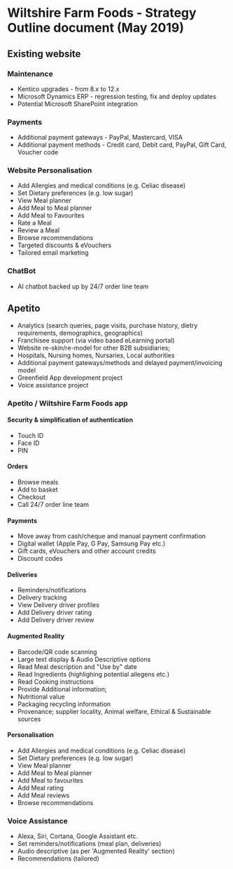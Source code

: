 # Wiltshire Farm Foods - Strategy Outline document (May 2019)

## Existing website

### Maintenance

* Kentico upgrades - from 8.x to 12.x
* Microsoft Dynamics ERP - regression testing, fix and deploy updates
* Potential Microsoft SharePoint integration

### Payments

* Additional payment gateways - PayPal, Mastercard, VISA
* Additional payment methods - Credit card, Debit card, PayPal, Gift Card, Voucher code

### Website Personalisation

* Add Allergies and medical conditions (e.g. Celiac disease)
* Set Dietary preferences (e.g. low sugar)
* View Meal planner
* Add Meal to Meal planner
* Add Meal to Favourites
* Rate a Meal
* Review a Meal
* Browse recommendations
* Targeted discounts & eVouchers
* Tailored email marketing

### ChatBot

* AI chatbot backed up by 24/7 order line team

## Apetito

* Analytics (search queries, page visits, purchase history, dietry requirements, demographics, geographics)
* Franchisee support (via video based eLearning portal)
* Website re-skin/re-model for other B2B subsidiaries;
* Hospitals, Nursing homes, Nursaries, Local authorities
* Additional payment gateways/methods and delayed payment/invoicing model
* Greenfield App development project
* Voice assistance project

### Apetito / Wiltshire Farm Foods app

#### Security & simplification of authentication

* Touch ID
* Face ID
* PIN
  
#### Orders

* Browse meals
* Add to basket
* Checkout
* Call 24/7 order line team
  
#### Payments

* Move away from cash/cheque and manual payment confirmation
* Digital wallet (Apple Pay, G Pay, Samsung Pay etc.)
* Gift cards, eVouchers and other account credits
* Discount codes

#### Deliveries

* Reminders/notifications
* Delivery tracking
* View Delivery driver profiles
* Add Delivery driver rating
* Add Delivery driver review

#### Augmented Reality

* Barcode/QR code scanning
* Large text display & Audio Descriptive options
* Read Meal description and "Use by" date
* Read Ingredients (highlighing potential allegens etc.)
* Read Cooking instructions
* Provide Additional information;
* Nutritional value
* Packaging recycling information
* Provenance; supplier locality, Animal welfare, Ethical & Sustainable sources

#### Personalisation

* Add Allergies and medical conditions (e.g. Celiac disease)
* Set Dietary preferences (e.g. low sugar)
* View Meal planner
* Add Meal to Meal planner
* Add Meal to favourites
* Add Meal rating
* Add Meal reviews
* Browse recommendations

### Voice Assistance

* Alexa, Siri, Cortana, Google Assistant etc.
* Set reminders/notifications (meal plan, deliveries)
* Audio descriptive (as per 'Augmented Reality' section)
* Recommendations (tailored)